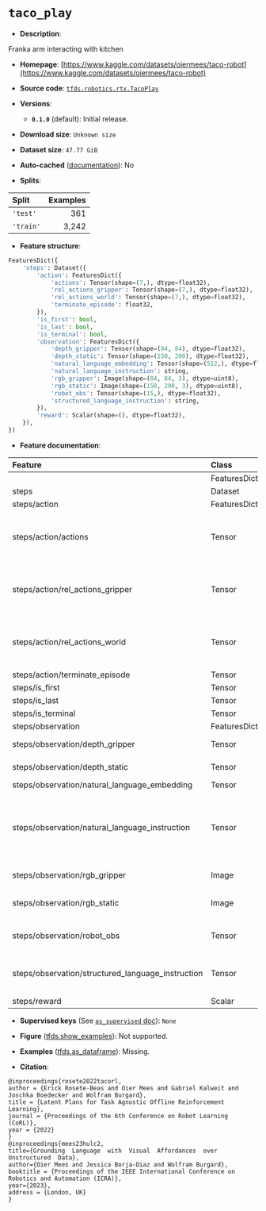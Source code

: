<div itemscope itemtype="http://schema.org/Dataset">
  <div itemscope itemprop="includedInDataCatalog" itemtype="http://schema.org/DataCatalog">
    <meta itemprop="name" content="TensorFlow Datasets" />
  </div>
  <meta itemprop="name" content="taco_play" />
  <meta itemprop="description" content="Franka arm interacting with kitchen&#10;&#10;To use this dataset:&#10;&#10;```python&#10;import tensorflow_datasets as tfds&#10;&#10;ds = tfds.load(&#x27;taco_play&#x27;, split=&#x27;train&#x27;)&#10;for ex in ds.take(4):&#10;  print(ex)&#10;```&#10;&#10;See [the guide](https://www.tensorflow.org/datasets/overview) for more&#10;informations on [tensorflow_datasets](https://www.tensorflow.org/datasets).&#10;&#10;" />
  <meta itemprop="url" content="https://www.tensorflow.org/datasets/catalog/taco_play" />
  <meta itemprop="sameAs" content="https://www.kaggle.com/datasets/oiermees/taco-robot" />
  <meta itemprop="citation" content="@inproceedings{rosete2022tacorl,&#10;author = {Erick Rosete-Beas and Oier Mees and Gabriel Kalweit and Joschka Boedecker and Wolfram Burgard},&#10;title = {Latent Plans for Task Agnostic Offline Reinforcement Learning},&#10;journal = {Proceedings of the 6th Conference on Robot Learning (CoRL)},&#10;year = {2022}&#10;}&#10;@inproceedings{mees23hulc2,&#10;title={Grounding  Language  with  Visual  Affordances  over  Unstructured  Data},&#10;author={Oier Mees and Jessica Borja-Diaz and Wolfram Burgard},&#10;booktitle = {Proceedings of the IEEE International Conference on Robotics and Automation (ICRA)},&#10;year={2023},&#10;address = {London, UK}&#10;}" />
</div>

# `taco_play`


*   **Description**:

Franka arm interacting with kitchen

*   **Homepage**:
    [https://www.kaggle.com/datasets/oiermees/taco-robot](https://www.kaggle.com/datasets/oiermees/taco-robot)

*   **Source code**:
    [`tfds.robotics.rtx.TacoPlay`](https://github.com/tensorflow/datasets/tree/master/tensorflow_datasets/robotics/rtx/rtx.py)

*   **Versions**:

    *   **`0.1.0`** (default): Initial release.

*   **Download size**: `Unknown size`

*   **Dataset size**: `47.77 GiB`

*   **Auto-cached**
    ([documentation](https://www.tensorflow.org/datasets/performances#auto-caching)):
    No

*   **Splits**:

Split     | Examples
:-------- | -------:
`'test'`  | 361
`'train'` | 3,242

*   **Feature structure**:

```python
FeaturesDict({
    'steps': Dataset({
        'action': FeaturesDict({
            'actions': Tensor(shape=(7,), dtype=float32),
            'rel_actions_gripper': Tensor(shape=(7,), dtype=float32),
            'rel_actions_world': Tensor(shape=(7,), dtype=float32),
            'terminate_episode': float32,
        }),
        'is_first': bool,
        'is_last': bool,
        'is_terminal': bool,
        'observation': FeaturesDict({
            'depth_gripper': Tensor(shape=(84, 84), dtype=float32),
            'depth_static': Tensor(shape=(150, 200), dtype=float32),
            'natural_language_embedding': Tensor(shape=(512,), dtype=float32),
            'natural_language_instruction': string,
            'rgb_gripper': Image(shape=(84, 84, 3), dtype=uint8),
            'rgb_static': Image(shape=(150, 200, 3), dtype=uint8),
            'robot_obs': Tensor(shape=(15,), dtype=float32),
            'structured_language_instruction': string,
        }),
        'reward': Scalar(shape=(), dtype=float32),
    }),
})
```

*   **Feature documentation**:

Feature                                           | Class        | Shape         | Dtype   | Description
:------------------------------------------------ | :----------- | :------------ | :------ | :----------
                                                  | FeaturesDict |               |         |
steps                                             | Dataset      |               |         |
steps/action                                      | FeaturesDict |               |         |
steps/action/actions                              | Tensor       | (7,)          | float32 | absolute desired values for gripper pose (first 6 dimensions are x, y, z, yaw, pitch, roll), last dimension is open_gripper (-1 is open gripper, 1 is close)
steps/action/rel_actions_gripper                  | Tensor       | (7,)          | float32 | relative actions for gripper pose in the gripper camera frame (first 6 dimensions are x, y, z, yaw, pitch, roll), last dimension is open_gripper (-1 is open gripper, 1 is close)
steps/action/rel_actions_world                    | Tensor       | (7,)          | float32 | relative actions for gripper pose in the robot base frame (first 6 dimensions are x, y, z, yaw, pitch, roll), last dimension is open_gripper (-1 is open gripper, 1 is close)
steps/action/terminate_episode                    | Tensor       |               | float32 |
steps/is_first                                    | Tensor       |               | bool    |
steps/is_last                                     | Tensor       |               | bool    |
steps/is_terminal                                 | Tensor       |               | bool    |
steps/observation                                 | FeaturesDict |               |         |
steps/observation/depth_gripper                   | Tensor       | (84, 84)      | float32 |
steps/observation/depth_static                    | Tensor       | (150, 200)    | float32 |
steps/observation/natural_language_embedding      | Tensor       | (512,)        | float32 |
steps/observation/natural_language_instruction    | Tensor       |               | string  | Natural language instruction is a natural language instruction randomly sampled based on potential task synonyms derived from the structured language task. For example, 'turn blue light off' may map to 'switch the blue color light to off'.
steps/observation/rgb_gripper                     | Image        | (84, 84, 3)   | uint8   |
steps/observation/rgb_static                      | Image        | (150, 200, 3) | uint8   | RGB static image of shape. (150, 200, 3). Subsampled from (200,200, 3) image.
steps/observation/robot_obs                       | Tensor       | (15,)         | float32 | EE position (3), EE orientation in euler angles (3), gripper width (1), joint positions (7), gripper action (1)
steps/observation/structured_language_instruction | Tensor       |               | string  | One of 25 possible structured language instructions, see list in https://arxiv.org/pdf/2210.01911.pdf Table 2.
steps/reward                                      | Scalar       |               | float32 |

*   **Supervised keys** (See
    [`as_supervised` doc](https://www.tensorflow.org/datasets/api_docs/python/tfds/load#args)):
    `None`

*   **Figure**
    ([tfds.show_examples](https://www.tensorflow.org/datasets/api_docs/python/tfds/visualization/show_examples)):
    Not supported.

*   **Examples**
    ([tfds.as_dataframe](https://www.tensorflow.org/datasets/api_docs/python/tfds/as_dataframe)):
    Missing.

*   **Citation**:

```
@inproceedings{rosete2022tacorl,
author = {Erick Rosete-Beas and Oier Mees and Gabriel Kalweit and Joschka Boedecker and Wolfram Burgard},
title = {Latent Plans for Task Agnostic Offline Reinforcement Learning},
journal = {Proceedings of the 6th Conference on Robot Learning (CoRL)},
year = {2022}
}
@inproceedings{mees23hulc2,
title={Grounding  Language  with  Visual  Affordances  over  Unstructured  Data},
author={Oier Mees and Jessica Borja-Diaz and Wolfram Burgard},
booktitle = {Proceedings of the IEEE International Conference on Robotics and Automation (ICRA)},
year={2023},
address = {London, UK}
}
```

